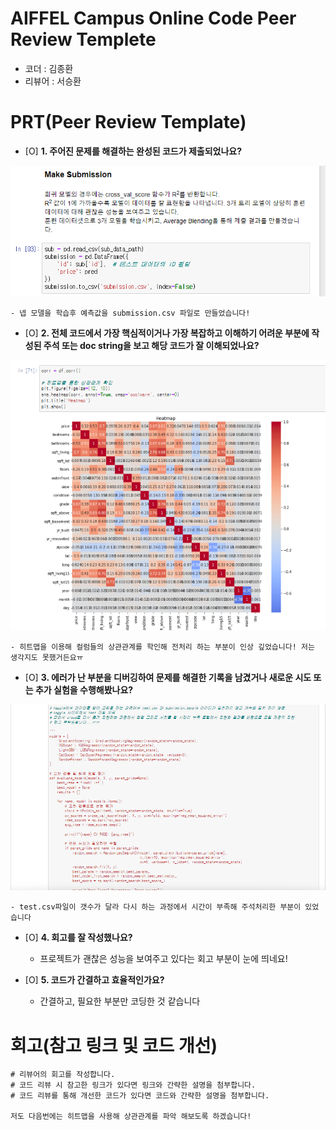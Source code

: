 # AIFFEL Campus Online Code Peer Review Templete
- 코더 : 김종환
- 리뷰어 : 서승환


# PRT(Peer Review Template)
- [O]  **1. 주어진 문제를 해결하는 완성된 코드가 제출되었나요?**

![poster](./a.png)

    - 넵 모델을 학습후 예측값을 submission.csv 파일로 만들었습니다!
    
- [O]  **2. 전체 코드에서 가장 핵심적이거나 가장 복잡하고 이해하기 어려운 부분에 작성된 
주석 또는 doc string을 보고 해당 코드가 잘 이해되었나요?**

![poster](./b.png)

    - 히트맵을 이용해 컬럼들의 상관관계를 학인해 전처리 하는 부분이 인상 깊었습니다! 저는 생각지도 못했거든요ㅠ

- [O]  **3. 에러가 난 부분을 디버깅하여 문제를 해결한 기록을 남겼거나
새로운 시도 또는 추가 실험을 수행해봤나요?**

![poster](./c.png)

    - test.csv파일이 갯수가 달라 다시 하는 과정에서 시간이 부족해 주석처리한 부분이 있었습니다
        
- [O]  **4. 회고를 잘 작성했나요?**
    - 프로젝트가 괜찮은 성능을 보여주고 있다는 회고 부분이 눈에 띄네요!
        
- [O]  **5. 코드가 간결하고 효율적인가요?**
    - 간결하고, 필요한 부분만 코딩한 것 같습니다


# 회고(참고 링크 및 코드 개선)
```
# 리뷰어의 회고를 작성합니다.
# 코드 리뷰 시 참고한 링크가 있다면 링크와 간략한 설명을 첨부합니다.
# 코드 리뷰를 통해 개선한 코드가 있다면 코드와 간략한 설명을 첨부합니다.

저도 다음번에는 히트맵을 사용해 상관관계를 파악 해보도록 하겠습니다!

```
